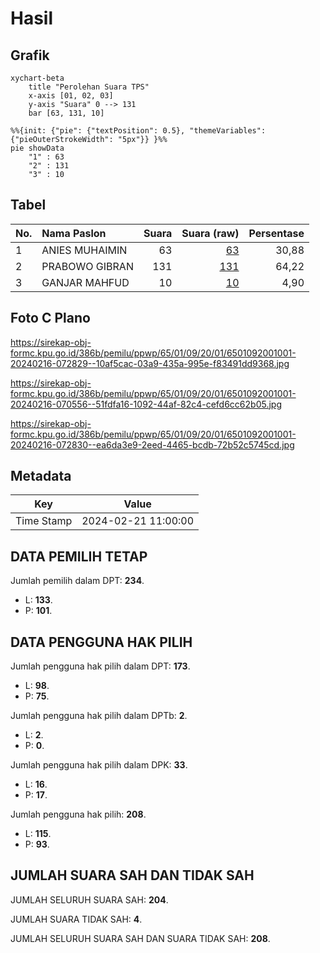 # Hasil

## Grafik

```mermaid
xychart-beta
    title "Perolehan Suara TPS"
    x-axis [01, 02, 03]
    y-axis "Suara" 0 --> 131
    bar [63, 131, 10]
```

```mermaid
%%{init: {"pie": {"textPosition": 0.5}, "themeVariables": {"pieOuterStrokeWidth": "5px"}} }%%
pie showData
    "1" : 63
    "2" : 131
    "3" : 10
```

## Tabel

| No. | Nama Paslon    | Suara | Suara (raw) | Persentase |
|:--- |:-------------- | -----:| -----------:| ----------:|
| 1   | ANIES MUHAIMIN | 63    | [63][p-1]   | 30,88      |
| 2   | PRABOWO GIBRAN | 131   | [131][p-2]  | 64,22      |
| 3   | GANJAR MAHFUD  | 10    | [10][p-3]   | 4,90       |


[p-1]: https://github.com/gigit-pemilu/pemilu-2024-65-kalimantan-utara/blob/main/pilpres/hitung-suara/sub/65-kalimantan-utara/sub/01-bulungan/sub/09-sekatak/sub/2001-sekatak-buji/sub/001-tps/sub/paslon-1.txt
[p-2]: https://github.com/gigit-pemilu/pemilu-2024-65-kalimantan-utara/blob/main/pilpres/hitung-suara/sub/65-kalimantan-utara/sub/01-bulungan/sub/09-sekatak/sub/2001-sekatak-buji/sub/001-tps/sub/paslon-2.txt
[p-3]: https://github.com/gigit-pemilu/pemilu-2024-65-kalimantan-utara/blob/main/pilpres/hitung-suara/sub/65-kalimantan-utara/sub/01-bulungan/sub/09-sekatak/sub/2001-sekatak-buji/sub/001-tps/sub/paslon-3.txt

## Foto C Plano

https://sirekap-obj-formc.kpu.go.id/386b/pemilu/ppwp/65/01/09/20/01/6501092001001-20240216-072829--10af5cac-03a9-435a-995e-f83491dd9368.jpg

https://sirekap-obj-formc.kpu.go.id/386b/pemilu/ppwp/65/01/09/20/01/6501092001001-20240216-070556--51fdfa16-1092-44af-82c4-cefd6cc62b05.jpg

https://sirekap-obj-formc.kpu.go.id/386b/pemilu/ppwp/65/01/09/20/01/6501092001001-20240216-072830--ea6da3e9-2eed-4465-bcdb-72b52c5745cd.jpg


## Metadata

| Key        | Value               |
| ---------- | ------------------- |
| Time Stamp | 2024-02-21 11:00:00 |


## DATA PEMILIH TETAP

Jumlah pemilih dalam DPT: **234**.
 * L: **133**.
 * P: **101**.

## DATA PENGGUNA HAK PILIH

Jumlah pengguna hak pilih dalam DPT: **173**.
 * L: **98**.
 * P: **75**.

Jumlah pengguna hak pilih dalam DPTb: **2**.
 * L: **2**.
 * P: **0**.

Jumlah pengguna hak pilih dalam DPK: **33**.
 * L: **16**.
 * P: **17**.

Jumlah pengguna hak pilih: **208**.
 * L: **115**.
 * P: **93**.

## JUMLAH SUARA SAH DAN TIDAK SAH

JUMLAH SELURUH SUARA SAH: **204**.

JUMLAH SUARA TIDAK SAH: **4**.

JUMLAH SELURUH SUARA SAH DAN SUARA TIDAK SAH: **208**.


